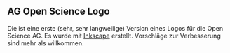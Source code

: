 ## AG Open Science Logo

Die ist eine erste (sehr, sehr langweilige) Version eines Logos für
die Open Science AG. Es wurde mit [Inkscape](https://inkscape.org)
erstellt. Vorschläge zur Verbesserung sind mehr als willkommen.
